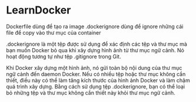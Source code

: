 # LearnDocker

Dockerfile dùng để tạo ra image
.dockerignore dùng để ignore những cái file để copy vào thư mục của container

.dockerignore là một tệp được sử dụng để xác định các tệp và thư mục mà bạn muốn Docker bỏ qua khi xây dựng hình ảnh từ thư mục ngữ cảnh. Nó hoạt động tương tự như tệp .gitignore trong Git.

Khi Docker xây dựng một hình ảnh, nó gửi toàn bộ nội dung của thư mục ngữ cảnh đến daemon Docker. Nếu có nhiều tệp hoặc thư mục không cần thiết, điều này có thể làm tăng kích thước của hình ảnh Docker và làm chậm quá trình xây dựng. Bằng cách sử dụng tệp .dockerignore, bạn có thể loại bỏ những tệp và thư mục không cần thiết này khỏi thư mục ngữ cảnh.